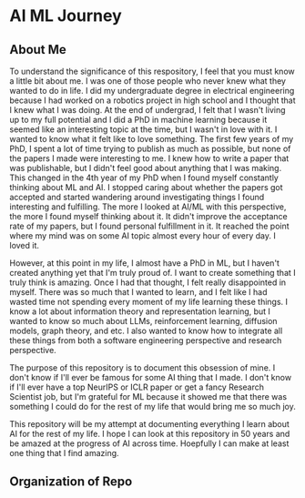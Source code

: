 # AI ML Journey
## About Me

To understand the significance of this respository, I feel that you must know a little bit about me. I was one of those people who never knew what they wanted to do in life. I did my undergraduate degree in electrical engineering because I had worked on a robotics project in high school and I thought that I knew what I was doing. At the end of undergrad, I felt that I wasn't living up to my full potential and I did a PhD in machine learning because it seemed like an interesting topic at the time, but I wasn't in love with it. I wanted to know what it felt like to love something. The first few years of my PhD, I spent a lot of time trying to publish as much as possible, but none of the papers I made were interesting to me. I knew how to write a paper that was publishable, but I didn't feel good about anything that I was making. This changed in the 4th year of my PhD when I found myself constantly thinking about ML and AI. I stopped caring about whether the papers got accepted and started wandering around investigating things I found interesting and fulfilling. The more I looked at AI/ML with this perspective, the more I found myself thinking about it. It didn't improve the acceptance rate of my papers, but I found personal fulfillment in it. It reached the point where my mind was on some AI topic almost every hour of every day. I loved it.

However, at this point in my life, I almost have a PhD in ML, but I haven't created anything yet that I'm truly proud of. I want to create something that I truly think is amazing. Once I had that thought, I felt really disappointed in myself. There was so much that I wanted to learn, and I felt like I had wasted time not spending every moment of my life learning these things. I know a lot about information theory and representation learning, but I wanted to know so much about LLMs, reinforcement learning, diffusion models, graph theory, and etc. I also wanted to know how to integrate all these things from both a software engineering perspective and research perspective.

The purpose of this repository is to document this obsession of mine. I don't know if I'll ever be famous for some AI thing that I made. I don't know if I'll ever have a top NeurIPS or ICLR paper or get a fancy Research Scientist job, but I'm grateful for ML because it showed me that there was something I could do for the rest of my life that would bring me so much joy.

This repository will be my attempt at documenting everything I learn about AI for the rest of my life. I hope I can look at this repository in 50 years and be amazed at the progress of AI across time. Hoepfully I can make at least one thing that I find amazing.


## Organization of Repo
